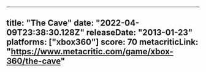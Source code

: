 
---
title: "The Cave"
date: "2022-04-09T23:38:30.128Z"
releaseDate: "2013-01-23"
platforms: ["xbox360"]
score: 70
metacriticLink: "https://www.metacritic.com/game/xbox-360/the-cave"
---
